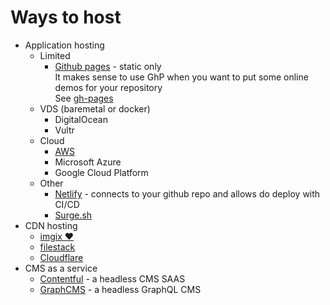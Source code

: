 # Ways to host

* Application hosting
    * Limited
        * [Github pages](https://pages.github.com/) - static only<br />
            It makes sense to use GhP when you want to put some online demos for your repository<br />
            See [gh-pages](https://www.npmjs.com/package/gh-pages)
    * VDS (baremetal or docker)
        * DigitalOcean
        * Vultr
    * Cloud
        * [AWS](https://aws.amazon.com/)
        * Microsoft Azure
        * Google Cloud Platform
    * Other
        * [Netlify](https://www.netlify.com) - connects to your github repo and allows do deploy with CI/CD
        * [Surge.sh](https://surge.sh/)
* CDN hosting
    * [imgix &#10084;](https://www.imgix.com/)
    * [filestack](https://www.filestack.com/)
    * [Cloudflare](https://www.cloudflare.com)
* CMS as a service
    * [Contentful](https://www.contentful.com/) - a headless CMS SAAS
    * [GraphCMS](https://graphcms.com) - a headless GraphQL CMS
